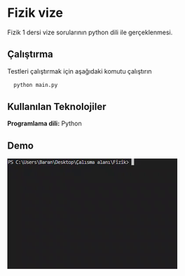 
# Fizik vize

Fizik 1 dersi vize sorularının python dili ile gerçeklenmesi.

## Çalıştırma

Testleri çalıştırmak için aşağıdaki komutu çalıştırın

```bash
  python main.py
```

## Kullanılan Teknolojiler

**Programlama dili:** Python

## Demo

![](https://github.com/brankrts/physics-final-homework/blob/main/gif/test.gif)
